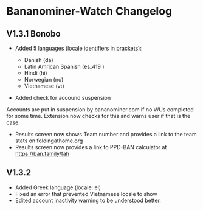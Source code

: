 # Bananominer-Watch Changelog 
## V1.3.1 Bonobo


- Added 5 languages (locale identifiers in brackets):
  -  Danish (da)
  -  Latin Amrican Spanish (es_419 )
  -  Hindi (hi)
  -  Norwegian (no)
  -  Vietnamese (vt)

- Added check for accound suspension

Accounts are put in suspension by bananominer.com if no WUs completed for some time.
Extension now checks for this and warns user if that is the case.

- Results screen now shows Team number and provides a link to the team stats on foldingathome.org
- Results screen now provides a link to PPD-BAN calculator at https://ban.family/fah

## V1.3.2

- Added Greek language (locale: el)
- Fixed an error that prevented Vietnamese locale to show
- Edited account inactivity warning to be understood better.

